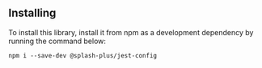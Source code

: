 ## Installing

To install this library, install it from npm as a development dependency by running the command below:

```shell
npm i --save-dev @splash-plus/jest-config
```
